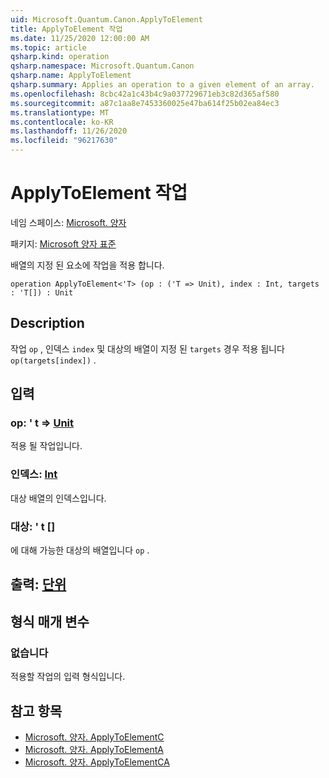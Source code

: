 ```yaml
---
uid: Microsoft.Quantum.Canon.ApplyToElement
title: ApplyToElement 작업
ms.date: 11/25/2020 12:00:00 AM
ms.topic: article
qsharp.kind: operation
qsharp.namespace: Microsoft.Quantum.Canon
qsharp.name: ApplyToElement
qsharp.summary: Applies an operation to a given element of an array.
ms.openlocfilehash: 8cbc42a1c43b4c9a037729671eb3c82d365af580
ms.sourcegitcommit: a87c1aa8e7453360025e47ba614f25b02ea84ec3
ms.translationtype: MT
ms.contentlocale: ko-KR
ms.lasthandoff: 11/26/2020
ms.locfileid: "96217630"
---
```

# <a name="applytoelement-operation"></a>ApplyToElement 작업

네임 스페이스: [Microsoft. 양자](xref:Microsoft.Quantum.Canon)

패키지: [Microsoft 양자 표준](https://nuget.org/packages/Microsoft.Quantum.Standard)


배열의 지정 된 요소에 작업을 적용 합니다.

```qsharp
operation ApplyToElement<'T> (op : ('T => Unit), index : Int, targets : 'T[]) : Unit
```


## <a name="description"></a>Description

작업 `op` , 인덱스 `index` 및 대상의 배열이 지정 된 `targets` 경우 적용 됩니다 `op(targets[index])` .

## <a name="input"></a>입력

### <a name="op--t--unit"></a>op: ' t => [Unit](xref:microsoft.quantum.lang-ref.unit) 

적용 될 작업입니다.


### <a name="index--int"></a>인덱스: [Int](xref:microsoft.quantum.lang-ref.int)

대상 배열의 인덱스입니다.


### <a name="targets--t"></a>대상: ' t []

에 대해 가능한 대상의 배열입니다 `op` .



## <a name="output--unit"></a>출력: [단위](xref:microsoft.quantum.lang-ref.unit)



## <a name="type-parameters"></a>형식 매개 변수

### <a name="t"></a>없습니다

적용할 작업의 입력 형식입니다.

## <a name="see-also"></a>참고 항목

- [Microsoft. 양자. ApplyToElementC](xref:Microsoft.Quantum.Canon.ApplyToElementC)
- [Microsoft. 양자. ApplyToElementA](xref:Microsoft.Quantum.Canon.ApplyToElementA)
- [Microsoft. 양자. ApplyToElementCA](xref:Microsoft.Quantum.Canon.ApplyToElementCA)